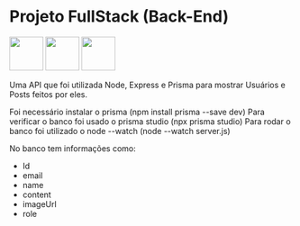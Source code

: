 # Projeto FullStack (Back-End)

<img src="https://cdn.jsdelivr.net/gh/devicons/devicon@latest/icons/nodejs/nodejs-plain-wordmark.svg" width=60 /> <img src="https://cdn.jsdelivr.net/gh/devicons/devicon@latest/icons/prisma/prisma-original-wordmark.svg" width=60 /> <img src="https://cdn.jsdelivr.net/gh/devicons/devicon@latest/icons/express/express-original-wordmark.svg" width=60/>

Uma API que foi utilizada Node, Express e Prisma para mostrar Usuários e Posts feitos por eles.

Foi necessário instalar o prisma (npm install prisma --save dev)
Para verificar o banco foi usado o prisma studio (npx prisma studio)
Para rodar o banco foi utilizado o node --watch (node --watch server.js)

No banco tem informações como:
 - Id
 - email
 - name
 - content
 - imageUrl
 - role
